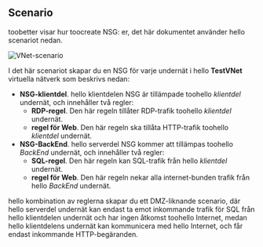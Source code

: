 ## <a name="scenario"></a>Scenario
toobetter visar hur toocreate NSG: er, det här dokumentet använder hello scenariot nedan.

![VNet-scenario](./media/virtual-networks-create-nsg-scenario-include/figure1.png)

I det här scenariot skapar du en NSG för varje undernät i hello **TestVNet** virtuella nätverk som beskrivs nedan: 

* **NSG-klientdel**. hello klientdelen NSG är tillämpade toohello *klientdel* undernät, och innehåller två regler:    
  * **RDP-regel**. Den här regeln tillåter RDP-trafik toohello *klientdel* undernät.
  * **regel för Web**. Den här regeln ska tillåta HTTP-trafik toohello *klientdel* undernät.
* **NSG-BackEnd**. hello serverdel NSG kommer att tillämpas toohello *BackEnd* undernät, och innehåller två regler:    
  * **SQL-regel**. Den här regeln kan SQL-trafik från hello *klientdel* undernät.
  * **regel för Web**. Den här regeln nekar alla internet-bunden trafik från hello *BackEnd* undernät.

hello kombination av reglerna skapar du ett DMZ-liknande scenario, där hello serverdel undernät kan endast ta emot inkommande trafik för SQL från hello klientdelen undernät och har ingen åtkomst toohello Internet, medan hello klientdelens undernät kan kommunicera med hello Internet, och får endast inkommande HTTP-begäranden.

